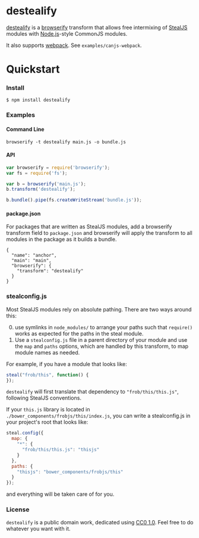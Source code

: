 # destealify

[destealify](https://github.com/zkat/destealify) is a
[browserify](http://browserify.org/) transform that allows free intermixing of
[StealJS](https://github.com/bitovi/steal) modules with
[Node.js](http://nodejs.org/)-style CommonJS modules.

It also supports [webpack](https://webpack.github.io). See
`examples/canjs-webpack`.

# Quickstart

### Install

    $ npm install destealify

### Examples

#### Command Line

```
browserify -t destealify main.js -o bundle.js
```

#### API

```javascript
var browserify = require('browserify');
var fs = require('fs');

var b = browserify('main.js');
b.transform('destealify');

b.bundle().pipe(fs.createWriteStream('bundle.js'));
```

#### package.json

For packages that are written as StealJS modules, add a browserify
transform field to `package.json` and browserify will apply the transform
to all modules in the package as it builds a bundle.

```
{
  "name": "anchor",
  "main": "main",
  "browserify": {
    "transform": "destealify"
  }
}
```

### stealconfig.js

Most StealJS modules rely on absolute pathing. There are two ways around this:

0. use symlinks in `node_modules/` to arrange your paths such that `require()`
works as expected for the paths in the steal module.
0. Use a `stealconfig.js` file in a parent directory of your module and use the
`map` and `paths` options, which are handled by this transform, to map module
names as needed.

For example, if you have a module that looks like:

```js
steal("frob/this", function() {
});
```

`destealify` will first translate that dependency to `"frob/this/this.js"`,
following StealJS conventions.

If your `this.js` library is located in
`./bower_components/frobjs/this/index.js`, you can write a stealconfig.js in
your project's root that looks like:

```js
steal.config({
  map: {
    "*": {
      "frob/this/this.js": "thisjs"
    }
  },
  paths: {
    "thisjs": "bower_components/frobjs/this"
  }
});
```

and everything will be taken care of for you.

### License

`destealify` is a public domain work, dedicated using
[CC0 1.0](https://creativecommons.org/publicdomain/zero/1.0/). Feel free to do
whatever you want with it.
